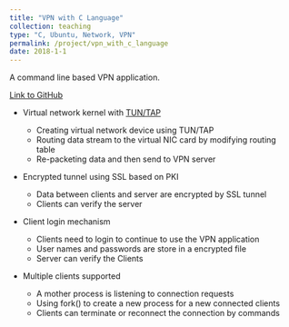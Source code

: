 ```yaml
---
title: "VPN with C Language"
collection: teaching
type: "C, Ubuntu, Network, VPN"
permalink: /project/vpn_with_c_language
date: 2018-1-1
---
```


A command line based VPN application.

[Link to GitHub](https://github.com/ZzzGin/VPN-in-C)

- Virtual network kernel with [TUN/TAP](https://en.wikipedia.org/wiki/TUN/TAP)
  - Creating virtual network device using TUN/TAP
  - Routing data stream to the virtual NIC card by modifying routing table
  - Re-packeting data and then send to VPN server

- Encrypted tunnel using SSL based on PKI
  - Data between clients and server are encrypted by SSL tunnel 
  - Clients can verify the server

- Client login mechanism
  - Clients need to login to continue to use the VPN application
  - User names and passwords are store in a encrypted file
  - Server can verify the Clients

- Multiple clients supported
  - A mother process is listening to connection requests
  - Using fork() to create a new process for a new connected clients
  - Clients can terminate or reconnect the connection by commands

